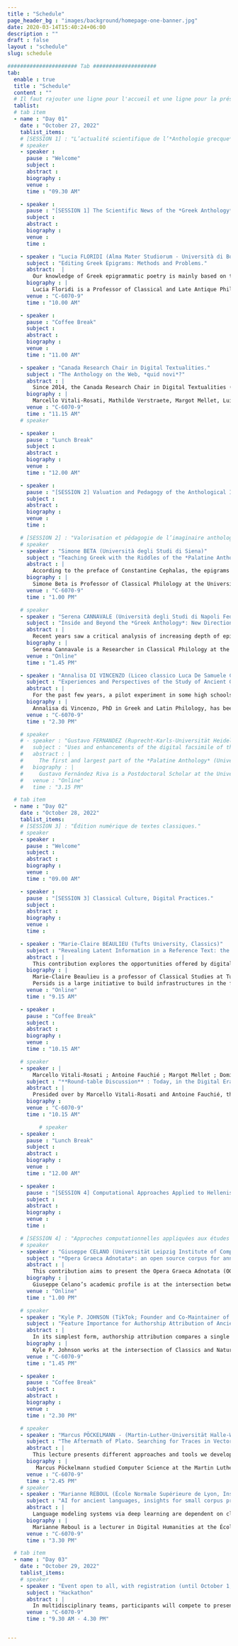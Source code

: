 ```yaml
---
title : "Schedule"
page_header_bg : "images/background/homepage-one-banner.jpg"
date: 2020-03-14T15:40:24+06:00
description : ""
draft : false
layout : "schedule"
slug: schedule

###################### Tab ####################
tab:
  enable : true
  title : "Schedule"
  content : ""
  # Il faut rajouter une ligne pour l'accueil et une ligne pour la présentation/introduction ; pour les temps de discussion.., la pause dej,..
  tablist:
  # tab item
  - name : "Day 01"
    date : "October 27, 2022"
    tablist_items:
    # [SESSION 1] : "L’actualité scientifique de l’*Anthologie grecque*."
    # speaker
    - speaker :
      pause : "Welcome"
      subject :
      abstract :
      biography :
      venue :
      time : "09.30 AM"

    - speaker :
      pause : "[SESSION 1] The Scientific News of the *Greek Anthology*."
      subject :
      abstract :
      biography :
      venue :
      time : 

    - speaker : "Lucia FLORIDI (Alma Mater Studiorum - Università di Bologna)"
      subject : "Editing Greek Epigrams: Methods and Problems."
      abstract:  |
        Our knowledge of Greek epigrammatic poetry is mainly based on two fundamental works: the *Palatine Anthology* (PA) and the *Anthology of Planudes* (APl). Minor works are added to these, called *Syllogae Minores*. Some epigrams are also known through indirect tradition (authors like Athenaeus), or transmitted from *papyri* or inscriptions. The editors of the Anthology are thus confronted with a complex and changing textual translation, ranging from a *textus unicus* to much more varied situations. I will illustrate, in the course of my presentation, the main problems - of critical, textual and exegetical nature - that I have encountered in my capacity as editor of several epigrammatic authors (Strato, Lucillius, Hedylus in particular).
      biography : |
        Lucia Floridi is a Professor of Classical and Late Antique Philology (L-FIL-LET/05 FILOLOGIA CLASSICA) at the Department of Classical Philology and Italianistics of the Alma Mater Studiorum - University of Bologna. Her main research interests are Greek and Latin epigrams, with a focus on the erotic and scoptic genres, Hellenistic poetry, prose poetry of the Imperial Age, and the relationship between literature and visual arts. Among her major publications are *Stratone di Sardi. Epigrammi* (Edizioni Dell’Orso, 2007), *Lucillio. Epigrammi* (De Gruyter, 2014), *Edilo. Epigrammi* (De Gruyter, 2020), as well as numerous contributions on authors such as Palladas, Ausonius, Longo Sophista, and Lucian.
      venue : "C-6070-9"
      time : "10.00 AM"

    - speaker :
      pause : "Coffee Break"
      subject :
      abstract :
      biography :
      venue :
      time : "11.00 AM"

    - speaker : "Canada Research Chair in Digital Textualities."
      subject : "The Anthology on the Web, *quid novi*?"
      abstract : |
        Since 2014, the Canada Research Chair in Digital Textualities (CRCDT) is working on a wide project: the Greek Anthology Collaborative Digital Edition. Just like the anthological corpus, the edition's platform has undergone multiple reconfigurations. This talk aims to review the challenges and stakes of this vast project and to specify its technical ins and outs.  
      biography : |
        Marcello Vitali-Rosati, Mathilde Verstraete, Margot Mellet, Luiz Capelo 
      venue : "C-6070-9"
      time : "11.15 AM"
    # speaker

    - speaker :
      pause : "Lunch Break"
      subject :
      abstract :
      biography :
      venue :
      time : "12.00 AM"

    - speaker :
      pause : "[SESSION 2] Valuation and Pedagogy of the Anthological Imagination."
      subject :
      abstract :
      biography :
      venue :
      time : 

    # [SESSION 2] : "Valorisation et pédagogie de l’imaginaire anthologique."
    # speaker
    - speaker : "Simone BETA (Università degli Studi di Siena)"
      subject : "Teaching Greek with the Riddles of the *Palatine Anthology*."
      abstract : |
        According to the preface of Constantine Cephalas, the epigrams of the fourteenth book of the Palatine Anthology had a pedagogical purpose: the problems were useful to teach mathematics; the riddles to teach the language. Can these last enigmatic epigrams be useful today to teach Greek language and, in addition, classical mythology? By comparing these little poems to other poetic riddles testified in Greek and Byzantine literature, this paper will prove that the pedagogical function evoked by Cephalas can still be exploited today.
      biography : |
        Simone Beta is Professor of Classical Philology at the University of Siena. He is the author of numerous monographs and articles on multiple topics such as ancient theatre, rhetoric, epigrammatic poetry (especially enigmas and oracles) and reception of classical culture in the modern era. Regarding comedy, he has mostly worked on Aristophanes and his adpatations. Among his latest publications, we cite Io, un manoscritto : l’Antologia Palatina si racconta, (2019) – which has been published in French by Les Belles Lettres – and Il labirinto della parola. Enigmi, oracoli e sogni nella cultura antica, (2016).
      venue : "C-6070-9"
      time : "1.00 PM"

    # speaker
    - speaker : "Serena CANNAVALE (Università degli Studi di Napoli Federico II)"
      subject : "Inside and Beyond the *Greek Anthology*: New Directions and Challenges in the Study of Callimachean Epigrams."
      abstract : | 
        Recent years saw a critical analysis of increasing depth of epigrammatic literature, resulting in large-scale studies both on epigrams of epigraphic tradition and on those of literary tradition, and their mutual interplay. Such interest was mostly encouraged by the publication of the Posidippus papyrus, which stimulated new studies on the construction of ancient anthologies and on the arrangement of books of epigrams. Nevertheless, the lack of a recent edition with commentary of Callimachus' epigrams stands out very conspicuously, even though many individual poems have been the object of accurate analysis in valuable papers and monographic studies. Moving from these important recent acquisitions, it is now evident that a modern commentary to Callimachean epigrams should link the individual texts to the epigrammatic tradition as a whole, focusing both on the literary parallels within the Greek Anthology and on their epigraphic counterparts. The present paper suggests to apply this approach through three lines of investigation: 1) paying attention to traditional epigrammatic sub-genres (votive, sepulchral, epideictic, erotic, etc.) and to their realizations within the Callimachean corpus, all the while considering how traditional categories have permeable boundaries that are not so easily traced (consider for example the problematic case of the label of “epideictic” or “ecphrastic” epigram); 2) studying the continuity of transversal topoi and motifs through these sub-genres (e.g. epigrams on misanthropes; epigrams on poets or poetic works; bucolic themes); 3) considering the possibility to relate Callimachus’ epigrams to less known typologies, like those emerging from the Posidippus papyrus (e.g. *nauagika*).
      biography : |
        Serena Cannavale is a Researcher in Classical Philology at the Department of Humanities (‘Dipartimento di Studi Umanistici’) of the University of Naples Federico II. Her main research interests are related to Hellenistic epigrams, ancient theatre and the history of classical studies. She has held seminars and lectures in both national and international conferences and published several papers and essays about the history of the Callimachean epigrams' text and their exegesis; the tradition and the reception of classical myths in epigrams from the Hellenistic and the Imperial periods; theatre in ancient Campania. She is editor-in-chief of the journal *Atene e Roma* and she is involved in the International Project “Dictionnaire de l’épigramme littéraire dans l’Antiquité grecque et romaine” (Directors: Doris Meyer et Céline Urlacher-Becht).
      venue : "Online"
      time : "1.45 PM"

    - speaker : "Annalisa DI VINCENZO (Liceo classico Luca De Samuele Cagnazzi, Altamura)"
      subject : "Experiences and Perspectives of the Study of Ancient Greek Between School and *Digital Humanities*: a Possible *Fortleben* of the *Palatine Anthology*."
      abstract : |
        For the past few years, a pilot experiment in some high schools has been trying to create a way of working in the field of Digital Humanities on the basis of Greek texts: to start from knowledge to then elaborate a research paradigm through translation skills. Epigrams from the Palatine Anthology are translated in participatory translation workshops starting with the digital version of the ancient manuscript from the 10^th^ century BCE, put online by the Perseus Project. On the basis of the Greek poetic text, this practice seeks to identify a possible *Fortleben* of ancient wisdom in contemporary culture (from music to iconographic arts). Associating Greek repertories with digital tools enables the sharing of different translations and connections to contemporary culture (cf. website Anthologiagraeca.org), and goes to fill a gap as well as build a useful bridge between the school system and academia.
      biography : |
        Annalisa di Vincenzo, PhD in Greek and Latin Philology, has been teaching Classics at the Liceo Classico Luca de Samuele Cagnazzi in Altamura since 2005. Following a specialization in software development for didactics, her teaching methods are motivated by the inclusion of digital tools in the classroom. For several years, the Greek Anthology project held at the CRCDT has benefitted from important contributions thanks to the involvement of her students in the editing process on the project's platform.
      venue : "C-6070-9"
      time : "2.30 PM"

    # speaker
    # - speaker : "Gustavo FERNANDEZ (Ruprecht-Karls-Universität Heidelberg. University Library ; Collaborative Research Center 933 'Material Text Cultures')"
    #   subject : "Uses and enhancements of the digital facsimile of the *Palatine Anthology*."
    #   abstract : |
    #     The first and largest part of the *Palatine Anthology* (University Library of Heidelberg, Codex Palatinus Graecus 23) has been available as a digital facsimile since 2009. Since then scholars and anyone interested can freely access high quality images of the codex which was previously only available in critical editions or rare and expensive printed facsimiles. This presentation will examine the features of the digital facsimile and its presentation in the website of the University Library of Heidelberg which uses the software DWork. Particular attention will be given to the annotations created jointly and cooperatively between scholars in Heidelberg and Montreal. Finally, existing cases and future possibilities of reuse of the images will be discussed.
    #   biography : |
    #     Gustavo Fernández Riva is a Postdoctoral Scholar at the University of Heidelberg (Germany). As a member of the Collaborative Research Centre ‘Material Text Cultures’, he develops tools for editing and researching pre-modern written objects. He studied medieval literature at the universities of Buenos Aires (Argentina) and Porto (Portugal). His Ph.D. dissertation included a critical edition in TEI and Spanish translation of texts by the Middle High German poet Konrad von Würzburg. His current research projects include using network analysis to study shared manuscript transmission of medieval texts and the creation of an open, collaborative dataset of philological stemmata.
    #   venue : "Online"
    #   time : "3.15 PM"

  # tab item
  - name : "Day 02"
    date : "October 28, 2022"
    tablist_items:
    # [SESSION 3] : "Édition numérique de textes classiques."
    # speaker
    - speaker :
      pause : "Welcome"
      subject :
      abstract :
      biography :
      venue :
      time : "09.00 AM"

    - speaker :
      pause : "[SESSION 3] Classical Culture, Digital Practices."
      subject :
      abstract :
      biography :
      venue :
      time : 

    - speaker : "Marie-Claire BEAULIEU (Tufts University, Classics)"
      subject : "Revealing Latent Information in a Reference Text: the Digital Edition of the *Glossary of Greek Birds*"
      abstract : |
        This contribution explores the opportunities offered by digital publishing for non-linear texts. Like the *Palatine Anthology*, D'Arcy Thompson's *Glossary of Greek Birds* (1896 and 1936) was designed to be read flexibly according to the reader's interests and cross-reference networks. While it is primarily a reference work - essentially a list of Greek bird names combined with ornithological identification through descriptions provided by ancient texts - the most interesting aspect of the *Glossary* is what it does not explicitly say, for the references to the ancient texts cover a wealth of information about the literary, mythological, and historical associations of the birds cited as well as the relationships among them. This paper will detail the encoding techniques and processes such as formal concept analysis employed by the project to bring out this information and use it as a tool to navigate through the text.
      biography : |
        Marie-Claire Beaulieu is a professor of Classical Studies at Tufts University. Her main areas of research are Greek mythology (including Greek religion, the role of women in Greek mythology) and Digital Humanities. She co-directed the Perseids project. 
        Persids is a large initiative to build infrastructures in the field of digital humanities, through the design of collaborative editing and annotation software. Marie-Claire Beaulieu is also interested in the use of the digital medium to foster greater engagement with the ancient world through the study of language, art and culture.
      venue : "Online"
      time : "9.15 AM"

    - speaker :
      pause : "Coffee Break"
      subject :
      abstract :
      biography :
      venue :
      time : "10.15 AM"

    # speaker
    - speaker : |
        Marcello Vitali-Rosati ; Antoine Fauchié ; Margot Mellet ; Dominic Forest ; Emmanuel Château-Dutier ; Servanne Monjour ; Irene Stigliano.
      subject : "**Round-table Discussion** : Today, in the Digital Era…."
      abstract : |
        Presided over by Marcello Vitali-Rosati and Antoine Fauchié, this multilingual round table will give the floor to speakers from different backgrounds to think and redefine the most fundamental aspects of digital technologies according to their worldviews. 
      biography : 
      venue : "C-6070-9"
      time : "10.15 AM"

          # speaker
    - speaker :
      pause : "Lunch Break"
      subject :
      abstract :
      biography :
      venue :
      time : "12.00 AM"

    - speaker :
      pause : "[SESSION 4] Computational Approaches Applied to Hellenistic Studies."
      subject :
      abstract :
      biography :
      venue :
      time :  

    # [SESSION 4] : "Approches computationnelles appliquées aux études hellénistiques."
    # speaker
    - speaker : "Giuseppe CELANO (Universität Leipzig Institute of Computer Science)"
      subject : "*Opera Graeca Adnotata*: an open source corpus for annotated Ancient Greek texts."
      abstract : |
        This contribution aims to present the Opera Graeca Adnotata (OGA) corpus. OGA provides morphosyntactic annotations for most Ancient Greek texts of the Perseus Digital Library. More precisely, OGA contains 489 annotated files (6,488,472 tokens and 347,517 sentences). In order for the corpus to be scalable, annotations in OGA are following PAULA XML formalism. Currently, the OGA corpus represents the largest open source annotated resource for Ancient Greek, in that both texts and the attached annotations can be freely queried and reused under a CC BY-NC 4.0 licence.
      biography : |
        Giuseppe Celano’s academic profile is at the intersection between humanities (linguistics and classics) and computer science. He started his academic career as a classicist, with a focus on the study of Ancient Greek and Latin grammar. He earned his PhD in Classical Philology in 2008, with a thesis on word order in Plato’s Phaedo. He was a research fellow for a German-Italian research project on the structure of the argument in Ancient Greek and Yucatec Mayan, run at the University of Erfurt and Pavia, from 2012-2013. Subsequently, in late 2013, he joined the Humboldt Chair of Digital Humanities at Leipzig University to work on Ancient Greek and Latin treebanks. In April 2018, he joined the Natural Language Processing Group of Leipzig University, where he worked until September 2018 on a DFG (Deutsche Forschungsgemeinschaft) project on actionality classes and coding asymmetries. In the same Institute, he has been an independent DFG researcher since October 2018, working on the annotation of Ancient Greek and Latin data. 
      venue : "Online"
      time : "1.00 PM"

    # speaker
    - speaker : "Kyle P. JOHNSON (TikTok; Founder and Co-Maintainer of the Classical Language Toolkit (CLTK))"
      subject : "Feature Importance for Authorship Attribution of Ancient Greek Pseudepigrapha and Forgeries."
      abstract : |
        In its simplest form, authorship attribution compares a single suspect text to a larger body of known-authentic texts by identifying anachronisms of history, grammar, and vocabulary. For instance, Lorenzo Valla refuted ancient authorship of the *Donatio Constantini* by finding grammatical mistakes and turns of phrase that would have been implausible in the 4<sup>th</sup> century. While the textual critic chooses distinguishing characteristics relevant to the investigation of a specific text, can we generalize about how useful particular features are across all authorship inquiries? This lecture provides quantitative information about the relative importance of categories of features (part-of-speech, syntax, vocabulary, and semantics) to three types of authorship attribution tasks: 1) disambiguation of two authors of the same genre (e.g., Thucydides vs. Polybius); 2) pseudepigrapha, anonymous texts mistakenly attributed during antiquity or the Middle Ages to a known author (e.g., Aristotle vs. Pseudo-Aristotle); and 3) forgeries from the Renaissance through the early Modern era (e.g., Erasmus's *De duplici martyrio*). In a series of experiments, attribution of dubious texts is approached as a supervised machine learning task. Using features directly from the Classical Language Toolkit (CLTK) and the same non-optimized algorithm for each comparison, this investigation provides insights into both stylometry for Ancient Greek literature and the utility of the natural language processing (NLP) for authorship attribution.
      biography : |
        Kyle P. Johnson works at the intersection of Classics and Natural Language Processing (NLP). He has a Ph.D. in Classics (NYU, 2012) and now works in industry. Having published on Homer and written a dissertation on Julius Caesar, he now devotes his research to the Classical Language Toolkit (CLTK), an open source software project that intends to offer NLP to the roughly 200 extant pre-modern languages.
      venue : "C-6070-9"
      time : "1.45 PM"

    - speaker :
      pause : "Coffee Break"
      subject :
      abstract :
      biography :
      venue :
      time : "2.30 PM"

    # speaker
    - speaker : "Marcus PÖCKELMANN - (Martin-Luther-Universität Halle-Wittenberg, Institute of Computer Science)"
      subject : "The Aftermath of Plato. Searching for Traces in Vector Space."
      abstract : |
        This lecture presents different approaches and tools we developed within the project Digital Plato for the investigation of the aftermath and reception of Plato’s work. The essential aspect was the search for intertextual references to Plato in ancient Greek literature, especially text passages that have been paraphrased by other authors. One of our approaches, which will be explained here in detail, makes use of word embeddings and the Word Mover’s Distance (WMD) in particular to identify them. It was integrated into a comprehensive, web-based work environment that allows the exploratory analysis of such references. In fact, the tools developed for the Platonic works have become so generic that they can also be applied to the study of aftermath and reception development of other ancient authors within the corpus.
      biography : |
         Marcus Pöckelmann studied Computer Science at the Martin Luther University Halle-Wittenberg (Master’s 2013) and has been a member of the research group Molitor/Ritter since 2013. Within several interdisciplinary research projects, he develops web-based applications for the investigation of intertextuality together with colleagues from different disciplines of the humanities. These include the working environments LERA for the analysis of complex text variants for scholarly editions, and Paraphrasis for the retrieval and evaluation of paraphrased text passages in ancient Greek literature.
      venue : "C-6070-9"
      time : "2.45 PM"
    # speaker
    - speaker : "Marianne REBOUL (École Normale Supérieure de Lyon, Institut d'histoire des représentations et des idées dans la modernité)"
      subject : "AI for ancient languages, insights for small corpus processing."
      abstract : |
        Language modeling systems via deep learning are dependent on clean and massive data. However, such data does not exist for all languages and all eras. It is therefore necessary to go through other less traditional ways, especially if we want to study the way ancient texts were translated. Indeed, translations are only loosely aligned with the various source texts to which they refer, especially since translation modes and requirements change over time. The challenge of AI use for translatology and ancient languages is found therefore, among other things, in the “blind” study of ancient texts’ perception and transmission evolution, i.e. without any theoretical preconceptions, in order to re-examine previously unverifiable hypotheses and, if necessary, to propose new ones. We propose to apply our reflection to a particular case study, the 16<sup>th</sup> and 17<sup>th</sup>-century French translations of the *Iliad* and the *Odyssey*.
      biography : |
        Marianne Reboul is a lecturer in Digital Humanities at the École Normale Supérieure de Lyon, specializing in digital humanities and classics, more precisely in “digital classics”. She works in particular on the application of artificial intelligence techniques to ancient languages.
      venue : "C-6070-9"
      time : "3.30 PM"

  # tab item
  - name : "Day 03"
    date : "October 29, 2022"
    tablist_items:
    # speaker
    - speaker : "Event open to all, with registration (until October 1, 2022)"
      subject : "Hackathon"
      abstract : |
        In multidisciplinary teams, participants will compete to present prototypes that use algorithmic methods to explore and analyse the corpus of the Greek Anthology. Participants will have the opportunity to test the project’s APIs (“Pour une édition numérique collaborative de l’Anthologie grecque”) and our partners' (such as the Palatine Library of Heidelberg, or the Perseus Digital Library). This last day will allow the use of what was produced during the Greek Anthology project and workshop as a launchpad, but also to bring out new research potentialities.
      venue : "C-6070-9"
      time : "9.30 AM - 4.30 PM"


---
```

